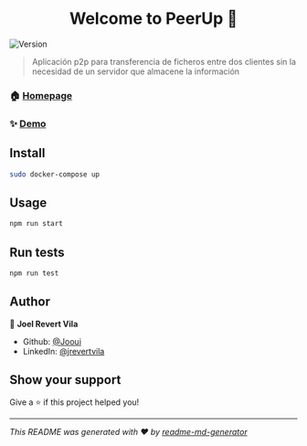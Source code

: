 <h1 align="center">Welcome to PeerUp 👋</h1>
<p>
  <img alt="Version" src="https://img.shields.io/badge/version-1.0.0-blue.svg?cacheSeconds=2592000" />
</p>

> Aplicación p2p para transferencia de ficheros entre dos clientes sin la necesidad de un servidor que almacene la información

### 🏠 [Homepage](peerapp.ddns.net)

### ✨ [Demo](peerapp.ddns.net)

## Install

```sh
sudo docker-compose up
```

## Usage

```sh
npm run start
```

## Run tests

```sh
npm run test
```

## Author

👤 **Joel Revert Vila**

* Github: [@Jooui](https://github.com/Jooui)
* LinkedIn: [@jrevertvila](https://linkedin.com/in/jrevertvila)

## Show your support

Give a ⭐️ if this project helped you!

***
_This README was generated with ❤️ by [readme-md-generator](https://github.com/kefranabg/readme-md-generator)_